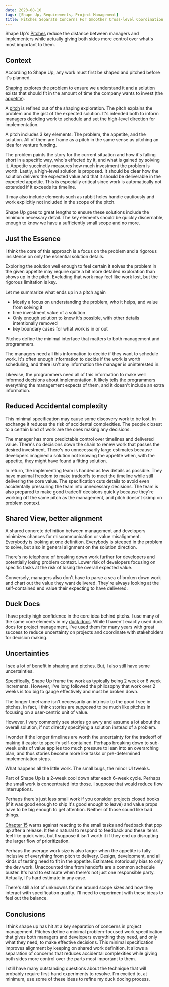 ```yaml
---
date: 2023-08-10
tags: [Shape Up, Requirements, Project Management]
title: Pitches Separate Concerns For Smoother Cross-level Coordination
---
```

<!-- TODO: The title might need work -->

Shape Up's [Pitches](https://basecamp.com/shapeup/1.5-chapter-06) reduce the distance between managers and implementers while actually giving both sides more control over what's most important to them.

<!--more-->

<!-- 
Shape Up's [Pitches](https://basecamp.com/shapeup/1.5-chapter-06) define one artifact for both managers to pick projects and define the project to developers. I think this approach has interesting implications for shared understanding and effective communication across levels. -->
## Context

According to Shape Up, any work must first be shaped and pitched before it's planned.


[Shaping](https://basecamp.com/shapeup/1.1-chapter-02) explores the problem to ensure we understand it and a solution exists that should fit in the amount of time the company wants to invest (the [appetite](https://basecamp.com/shapeup/1.2-chapter-03#setting-the-appetite)). 

A [pitch](https://basecamp.com/shapeup/1.5-chapter-06) is refined out of the shaping exploration. The pitch explains the problem and the gist of the expected solution. It's intended both to inform managers deciding work to schedule and set the high-level direction for implementation.

A pitch includes 3 key elements: The problem, the appetite, and the solution. All of them are frame as a pitch in the same sense as pitching an idea for venture funding.

The problem paints the story for the current situation and how it's falling short in a specific way, who's effected by it, and what is gained by solving it. Appetite succinctly measures how much investment the problem is worth. Lastly, a high-level solution is proposed. It should be clear how the solution delivers the expected value and that it should be deliverable in the expected appetite. This is especially critical since work is automatically not extended if it exceeds its timeline.

It may also include elements such as rabbit holes handle cautiously and work explicitly not included in the scope of the pitch.

Shape Up goes to great lengths to ensure these solutions include the minimum necessary detail. The key elements should be quickly discernable, enough to know we have a sufficiently small scope and no more.

## Just the Essence

I think the core of this approach is a focus on the problem and a rigorous insistence on only the essential solution details. 

Exploring the solution well enough to feel certain it solves the problem in the given appetite may require quite a bit more detailed exploration than shows up in the pitch. 
Excluding that work may feel like work lost, but the rigorous limitation is key.

Let me summarize what ends up in a pitch again
- Mostly a focus on understanding the problem, who it helps, and value from solving it
- time investment value of a solution
- Only enough solution to know it's possible, with other details intentionally removed
- key boundary cases for what work is in or out

Pitches define the minimal interface that matters to both management and programmers.

The managers need all this information to decide if they want to schedule work. It's often enough information to decide if the work is worth scheduling, and there isn't any information the manager is uninterested in.

Likewise, the programmers need all of this information to make well informed decisions about implementation. It likely tells the programmers everything the management expects of them, and it doesn't include an extra information.

## Reduced Accidental complexity

This minimal specification may cause some discovery work to be lost. In exchange it reduces the risk of accidental complexities. The people closest to a certain kind of work are the ones making any decisions.

The manager has more predictable control over timelines and delivered value. There's no decisions down the chain to renew work that passes the desired investment. There's no unnecessarily large estimates because developers imagined a solution not knowing the appetite when, with the appetite, they might have found a fitting solution. 

In return, the implementing team is handed as few details as possible. They have maximal freedom to make tradeoffs to meet the timeline while still delivering the core value. The specification cuts details to avoid even accidentally pressuring the team into unnecessary decisions. The team is also prepared to make good tradeoff decisions quickly because they're working off the same pitch as the management, and pitch doesn't skimp on problem context.

## Shared View, better alignment

A shared concrete definition between management and developers minimizes chances for miscommunication or value misalignment. Everybody is looking at one definition. Everybody is steeped in the problem to solve, but also in general alignment on the solution direction. 

There's no telephone of breaking down work further for developers and potentially losing problem context. Lower risk of developers focusing on specific tasks at the risk of losing the overall expected value.

Conversely, managers also don't have to parse a sea of broken down work and chart out the value they want delivered. They're always looking at the self-contained end value their expecting to have delivered.

## Duck Docs

I have pretty high confidence in the core idea behind pitchs.
I use many of the same core elements in my [duck docs](https://spencerfarley.com/2022/06/16/0-intro/). While I haven't exactly used duck docs for project management, I've used them for many years with great success to reduce uncertainty on projects and coordinate with stakeholders for decision making.

## Uncertainties

I see a lot of benefit in shaping and pitches. But, I also still have some uncertainties.

Specifically, Shape Up frame the work as typically being 2 week or 6 week increments.
However, I've long followed the philosophy that work over 2 weeks is too big to gauge effectively and must be broken down.

The longer timeframe isn't necessarily an intrinsic to the good I see in pitches. In fact, I think stories are *supposed* to be much like pitches in focusing on a user-centric unit of value.

However, I very commonly see stories go awry and assume a lot about the overall solution, if not directly specifying a solution instead of a problem.

I wonder if the longer timelines are worth the uncertainty for the tradeoff of making it easier to specify self-contained. Perhaps breaking down to sub-week units of value applies too much pressure to lean into an overarching plan, and thus stories become more like tasks or pre-determined implementation steps.

What happens all the little work. The small bugs, the minor UI tweaks.

Part of Shape Up is a 2-week cool down after each 6-week cycle. Perhaps the small work is concentrated into those. I suppose that would reduce flow interruptions.

Perhaps there's just less small work if you consider projects closed books (if it was good enough to ship it's good enough to leave) and value props have to be big enough to get attention. Neither of those sound like bad things.

[Chapter 15](https://basecamp.com/shapeup/3.6-chapter-15) warns against reacting to the small tasks and feedback that pop up after a release. It feels natural to respond to feedback and these items feel like quick wins, but I suppose it isn't worth it if they end up disrupting the larger flow of prioritization.

Perhaps the average work size is also larger when the appetite is fully inclusive of everything from pitch to delivery. Design, development, and all kinds of testing need to fit in the appetite. Estimates notoriously bias to only the dev work. Unaccounted time from handoffs are a common schedule buster. It's hard to estimate when there's not just one responsible party. Actually, It's hard estimate in any case.

There's still a lot of unknowns for me around scope sizes and how they interact with specification quality. I'll need to experiment with these ideas to feel out the balance.


## Conclusions

I think shape up has hit at a key separation of concerns in project management.
Pitches define a minimal problem-focused work specification that gives both managers and developers everything they need, and only what they need, to make effective decisions. This minimal specification improves alignment by keeping on shared work definition. It allows a separation of concerns that reduces accidental complexities while giving both sides more control over the parts most important to them.

I still have many outstanding questions about the technique that will probably require first-hand experiments to resolve. I'm excited to, at minimum, use some of these ideas to refine my duck docing process.


